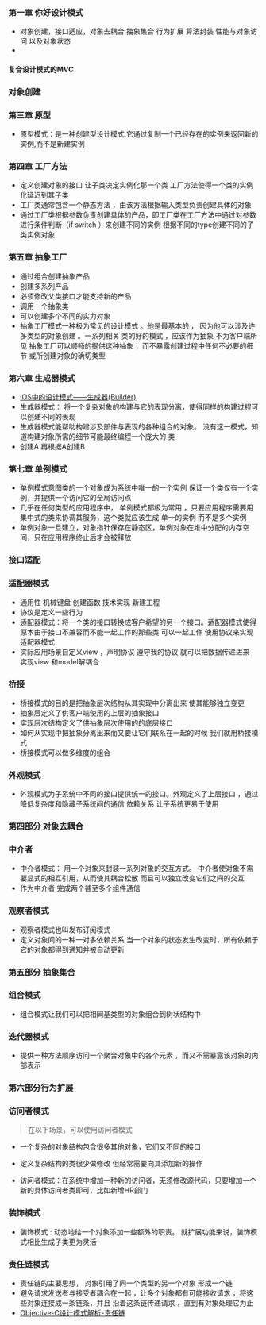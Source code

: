 ### 第一章 你好设计模式
* 对象创建，接口适应，对象去耦合 抽象集合  行为扩展 算法封装 性能与对象访问 以及对象状态
* 
#### 复合设计模式的MVC 

### 对象创建
### 第三章 原型
* 原型模式：是一种创建型设计模式,它通过复制一个已经存在的实例来返回新的实例,而不是新建实例

### 第四章 工厂方法
* 定义创建对象的接口 让子类决定实例化那一个类 工厂方法使得一个类的实例化延迟到其子类 
* 工厂类通常包含一个静态方法 ，由该方法根据输入类型负责创建具体的对象 
* 通过工厂类根据参数负责创建具体的产品，即工厂类在工厂方法中通过对参数进行条件判断（if switch ）来创建不同的实例
根据不同的type创建不同的子类实例对象


### 第五章 抽象工厂 
* 通过组合创建抽象产品
* 创建多系列产品
* 必须修改父类接口才能支持新的产品
* 调用一个抽象类 
* 可以创建多个不同的实力对象
* 抽象工厂模式一种极为常见的设计模式 。他是最基本的 ， 因为他可以涉及许多类型的对象创建 。一系列相关
类的好的模式 ，应该作为抽象 不为客户端所见 抽象工厂可以顺畅的提供这种抽象 ，而不暴露创建过程中任何不必要的细节
或所创建对象的确切类型 

### 第六章 生成器模式
* [iOS中的设计模式——生成器(Builder)](http://ibloodline.com/articles/2016/09/18/Builder.html)
* 生成器模式： 将一个复杂对象的构建与它的表现分离，使得同样的构建过程可以创建不同的表现
* 生成器模式能帮助构建涉及部件与表现的各种组合的对象。 没有这一模式，知道构建对象所需的细节可能最终编程一个庞大的
类
* 创建A 再根据A创建B 

### 第七章 单例模式  
* 单例模式意图类的一个对象成为系统中唯一的一个实例 保证一个类仅有一个实例，并提供一个访问它的全局访问点
* 几乎在任何类型的应用程序中， 单例模式都极为常用 ，只要应用程序需要用集中式的类来协调其服务，这个类就应该生成
单一的实例 而不是多个实例
* 单例对象一旦建立，对象指针保存在静态区，单例对象在堆中分配的内存空间，只在应用程序终止后才会被释放

### 接口适配

### 适配器模式  
* 通用性  机械键盘 创建函数 技术实现 新建工程 
* 协议是定义一些行为   
* 适配器模式：将一个类的接口转换成客户希望的另一个接口。适配器模式使得原本由于接口不兼容而不能一起工作的那些类
可以一起工作  使用协议来实现适配器模式
* 实际应用场景自定义view ，声明协议 遵守我的协议 就可以把数据传递进来  实现view 和model解耦合 

### 桥接 
* 桥接模式的目的是把抽象层次结构从其实现中分离出来 使其能够独立变更
* 抽象层定义了供客户端使用的上层的抽象接口
* 实现层次结构定义了供抽象层次使用的的底层接口
* 如何从实现中把抽象分离出来而又要让它们联系在一起的时候  我们就用桥接模式
* 桥接模式可以做多维度的组合 

### 外观模式
* 外观模式为子系统中不同的接口提供统一的接口。外观定义了上层接口 ，通过降低复杂度和隐藏子系统间的通信
依赖关系 让子系统更易于使用

### 第四部分 对象去耦合
### 中介者
* 中介者模式： 用一个对象来封装一系列对象的交互方式。 中介者使对象不需要显式的相互引用，从而使其耦合松散
而且可以独立改变它们之间的交互
* 作为中介者 完成两个甚至多个组件通信 

### 观察者模式 
* 观察者模式也叫发布订阅模式 
* 定义对象间的一种一对多依赖关系 当一个对象的状态发生改变时，所有依赖于它的对象都得到通知并被自动更新
### 第五部分 抽象集合
### 组合模式
* 组合模式让我们可以把相同基类型的对象组合到树状结构中  

### 迭代器模式 
* 提供一种方法顺序访问一个聚合对象中的各个元素 ，而又不需暴露该对象的内部表示

### 第六部分行为扩展

### 访问者模式
> 在以下场景，可以使用访问者模式
* 一个复杂的对象结构包含很多其他对象，它们又不同的接口
* 定义复杂结构的类很少做修改 但经常需要向其添加新的操作

* 访问者模式：在系统中增加一种新的访问者，无须修改源代码，只要增加一个新的具体访问者类即可，比如新增HR部门


### 装饰模式  
* 装饰模式 : 动态地给一个对象添加一些额外的职责。 就扩展功能来说，装饰模式相比生成子类更为灵活

### 责任链模式  
* 责任链的主要思想， 对象引用了同一个类型的另一个对象 形成一个链 
* 避免请求发送者与接受者耦合在一起 ，让多个对象都有可能接收请求 ，将这些对象连接成一条链条，并且
沿着这条链传递请求 ，直到有对象处理它为止 
* [Objective-C设计模式解析-责任链](https://segmentfault.com/a/1190000011449768)



